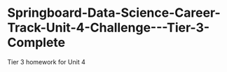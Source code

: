 # Springboard-Data-Science-Career-Track-Unit-4-Challenge---Tier-3-Complete
Tier 3 homework for Unit 4
